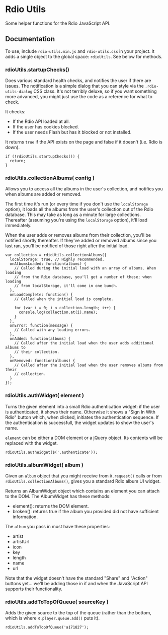 # Rdio Utils

Some helper functions for the Rdio JavaScript API. 

## Documentation

To use, include `rdio-utils.min.js` and `rdio-utils.css` in your project. It adds a single object to the global space: `rdioUtils`.  See below for methods.

### rdioUtils.startupChecks()

Does various standard health checks, and notifies the user if there are issues. The notification is a simple dialog that you can style via the `.rdio-utils-dialog` CSS class. It's not terribly deluxe, so if you want something more advanced, you might just use the code as a reference for what to check.

It checks:

* If the Rdio API loaded at all.
* If the user has cookies blocked.
* If the user needs Flash but has it blocked or not installed.

It returns `true` if the API exists on the page and false if it doesn't (i.e. Rdio is down).

```
if (!rdioUtils.startupChecks()) {
  return;
}
``` 

### rdioUtils.collectionAlbums( config )

Allows you to access all the albums in the user's collection, and notifies you when albums are added or removed.

The first time it's run (or every time if you don't use the `localStorage` option), it loads all the albums from the user's collection out of the Rdio database. This may take as long as a minute for large collections. Thereafter (assuming you're using the `localStorage` option), it'll load immediately.

When the user adds or removes albums from their collection, you'll be notified shortly thereafter. If they've added or removed albums since you last ran, you'll be notified of those right after the initial load.

```
var collection = rdioUtils.collectionAlbums({
  localStorage: true, // Highly recommended.
  onAlbumsLoaded: function(albums) {
    // Called during the initial load with an array of albums. When loading
    // from the Rdio database, you'll get a number of these; when loading
    // from localStorage, it'll come in one bunch.
  },
  onLoadComplete: function() {
    // Called when the initial load is complete.

    for (var i = 0; i < collection.length; i++) {
      console.log(collection.at(i).name);
    }
  },
  onError: function(message) {
    // Called with any loading errors.
  },
  onAdded: function(albums) {
    // Called after the initial load when the user adds additional albums to 
    // their collection.
  },
  onRemoved: function(albums) {
    // Called after the initial load when the user removes albums from their 
    // collection.
  }
});
```

### rdioUtils.authWidget( element )

Turns the given element into a small Rdio authentication widget: if the user is authenticated, it shows their name. Otherwise it shows a "Sign In With Rdio" button which, when clicked, initiates the authentication sequence. If the authentication is successfull, the widget updates to show the user's name.

`element` can be either a DOM element or a jQuery object. Its contents will be replaced with the widget.

```
rdioUtils.authWidget($('.authenticate'));
```

### rdioUtils.albumWidget( album )

Given an `album` object that you might receive from `R.request()` calls or from `rdioUtils.collectionAlbums()`, gives you a standard Rdio album UI widget.

Returns an AlbumWidget object which contains an element you can attach to the DOM. The AlbumWidget has these methods:

* element(): returns the DOM element.
* broken(): returns true if the album you provided did not have sufficient information.

The `album` you pass in must have these properties:

* artist
* artistUrl
* icon
* key
* length
* name
* url

Note that the widget doesn't have the standard "Share" and "Action" buttons yet... we'll be adding those in if and when the JavaScript API supports their functionality.

### rdioUtils.addToTopOfQueue( sourceKey )

Adds the given source to the top of the queue (rather than the bottom, which is where `R.player.queue.add()` puts it).

```
rdioUtils.addToTopOfQueue('a171827');
```
